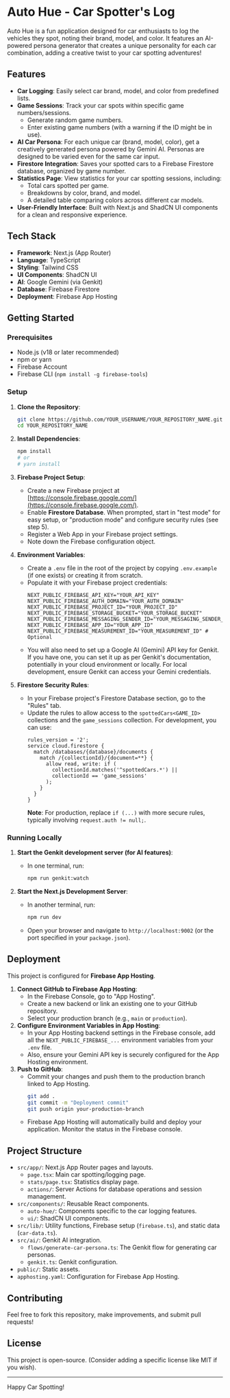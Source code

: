 
# Auto Hue - Car Spotter's Log

Auto Hue is a fun application designed for car enthusiasts to log the vehicles they spot, noting their brand, model, and color. It features an AI-powered persona generator that creates a unique personality for each car combination, adding a creative twist to your car spotting adventures!

## Features

*   **Car Logging**: Easily select car brand, model, and color from predefined lists.
*   **Game Sessions**: Track your car spots within specific game numbers/sessions.
    *   Generate random game numbers.
    *   Enter existing game numbers (with a warning if the ID might be in use).
*   **AI Car Persona**: For each unique car (brand, model, color), get a creatively generated persona powered by Gemini AI. Personas are designed to be varied even for the same car input.
*   **Firestore Integration**: Saves your spotted cars to a Firebase Firestore database, organized by game number.
*   **Statistics Page**: View statistics for your car spotting sessions, including:
    *   Total cars spotted per game.
    *   Breakdowns by color, brand, and model.
    *   A detailed table comparing colors across different car models.
*   **User-Friendly Interface**: Built with Next.js and ShadCN UI components for a clean and responsive experience.

## Tech Stack

*   **Framework**: Next.js (App Router)
*   **Language**: TypeScript
*   **Styling**: Tailwind CSS
*   **UI Components**: ShadCN UI
*   **AI**: Google Gemini (via Genkit)
*   **Database**: Firebase Firestore
*   **Deployment**: Firebase App Hosting

## Getting Started

### Prerequisites

*   Node.js (v18 or later recommended)
*   npm or yarn
*   Firebase Account
*   Firebase CLI (`npm install -g firebase-tools`)

### Setup

1.  **Clone the Repository**:
    ```bash
    git clone https://github.com/YOUR_USERNAME/YOUR_REPOSITORY_NAME.git
    cd YOUR_REPOSITORY_NAME
    ```

2.  **Install Dependencies**:
    ```bash
    npm install
    # or
    # yarn install
    ```

3.  **Firebase Project Setup**:
    *   Create a new Firebase project at [https://console.firebase.google.com/](https://console.firebase.google.com/).
    *   Enable **Firestore Database**. When prompted, start in "test mode" for easy setup, or "production mode" and configure security rules (see step 5).
    *   Register a Web App in your Firebase project settings.
    *   Note down the Firebase configuration object.

4.  **Environment Variables**:
    *   Create a `.env` file in the root of the project by copying `.env.example` (if one exists) or creating it from scratch.
    *   Populate it with your Firebase project credentials:
        ```env
        NEXT_PUBLIC_FIREBASE_API_KEY="YOUR_API_KEY"
        NEXT_PUBLIC_FIREBASE_AUTH_DOMAIN="YOUR_AUTH_DOMAIN"
        NEXT_PUBLIC_FIREBASE_PROJECT_ID="YOUR_PROJECT_ID"
        NEXT_PUBLIC_FIREBASE_STORAGE_BUCKET="YOUR_STORAGE_BUCKET"
        NEXT_PUBLIC_FIREBASE_MESSAGING_SENDER_ID="YOUR_MESSAGING_SENDER_ID"
        NEXT_PUBLIC_FIREBASE_APP_ID="YOUR_APP_ID"
        NEXT_PUBLIC_FIREBASE_MEASUREMENT_ID="YOUR_MEASUREMENT_ID" # Optional
        ```
    *   You will also need to set up a Google AI (Gemini) API key for Genkit. If you have one, you can set it up as per Genkit's documentation, potentially in your cloud environment or locally. For local development, ensure Genkit can access your Gemini credentials.

5.  **Firestore Security Rules**:
    *   In your Firebase project's Firestore Database section, go to the "Rules" tab.
    *   Update the rules to allow access to the `spottedCars<GAME_ID>` collections and the `game_sessions` collection. For development, you can use:
        ```firestore-rules
        rules_version = '2';
        service cloud.firestore {
          match /databases/{database}/documents {
            match /{collectionId}/{document=**} {
              allow read, write: if (
                collectionId.matches('^spottedCars.*') ||
                collectionId == 'game_sessions'
              );
            }
          }
        }
        ```
        **Note**: For production, replace `if (...)` with more secure rules, typically involving `request.auth != null;`.

### Running Locally

1.  **Start the Genkit development server (for AI features)**:
    *   In one terminal, run:
        ```bash
        npm run genkit:watch
        ```

2.  **Start the Next.js Development Server**:
    *   In another terminal, run:
        ```bash
        npm run dev
        ```
    *   Open your browser and navigate to `http://localhost:9002` (or the port specified in your `package.json`).

## Deployment

This project is configured for **Firebase App Hosting**.

1.  **Connect GitHub to Firebase App Hosting**:
    *   In the Firebase Console, go to "App Hosting".
    *   Create a new backend or link an existing one to your GitHub repository.
    *   Select your production branch (e.g., `main` or `production`).
2.  **Configure Environment Variables in App Hosting**:
    *   In your App Hosting backend settings in the Firebase console, add all the `NEXT_PUBLIC_FIREBASE_...` environment variables from your `.env` file.
    *   Also, ensure your Gemini API key is securely configured for the App Hosting environment.
3.  **Push to GitHub**:
    *   Commit your changes and push them to the production branch linked to App Hosting.
        ```bash
        git add .
        git commit -m "Deployment commit"
        git push origin your-production-branch
        ```
    *   Firebase App Hosting will automatically build and deploy your application. Monitor the status in the Firebase console.

## Project Structure

*   `src/app/`: Next.js App Router pages and layouts.
    *   `page.tsx`: Main car spotting/logging page.
    *   `stats/page.tsx`: Statistics display page.
    *   `actions/`: Server Actions for database operations and session management.
*   `src/components/`: Reusable React components.
    *   `auto-hue/`: Components specific to the car logging features.
    *   `ui/`: ShadCN UI components.
*   `src/lib/`: Utility functions, Firebase setup (`firebase.ts`), and static data (`car-data.ts`).
*   `src/ai/`: Genkit AI integration.
    *   `flows/generate-car-persona.ts`: The Genkit flow for generating car personas.
    *   `genkit.ts`: Genkit configuration.
*   `public/`: Static assets.
*   `apphosting.yaml`: Configuration for Firebase App Hosting.

## Contributing

Feel free to fork this repository, make improvements, and submit pull requests!

## License

This project is open-source. (Consider adding a specific license like MIT if you wish).

---

Happy Car Spotting!
